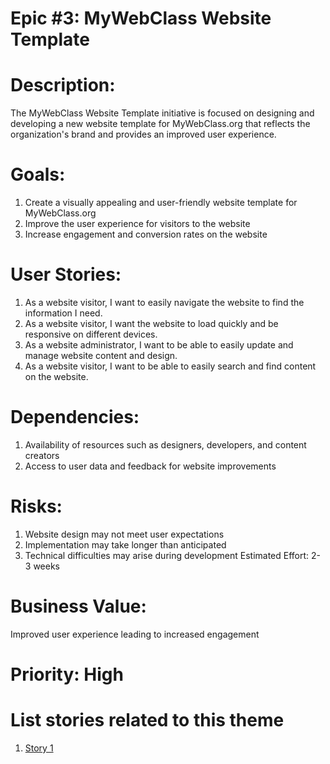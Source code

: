 # Epic #3: MyWebClass Website Template

# Description: 
The MyWebClass Website Template initiative is focused on designing and developing a new website template for MyWebClass.org that reflects the organization's brand and provides an improved user experience.

# Goals:

1. Create a visually appealing and user-friendly website template for MyWebClass.org
2. Improve the user experience for visitors to the website
3. Increase engagement and conversion rates on the website
# User Stories:

1. As a website visitor, I want to easily navigate the website to find the information I need.
2. As a website visitor, I want the website to load quickly and be responsive on different devices.
3. As a website administrator, I want to be able to easily update and manage website content and design.
4. As a website visitor, I want to be able to easily search and find content on the website.
# Dependencies:

1. Availability of resources such as designers, developers, and content creators
2. Access to user data and feedback for website improvements
# Risks:

1. Website design may not meet user expectations
2. Implementation may take longer than anticipated
3. Technical difficulties may arise during development
Estimated Effort: 2-3 weeks

# Business Value:

Improved user experience leading to increased engagement 
# Priority: High

# List stories related to this theme
1. [Story 1](../../../../documentation/theme_1/initiatives/epics/stories/story_three.md)